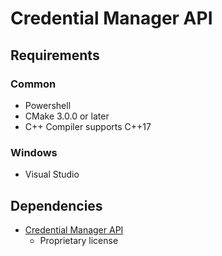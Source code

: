 # Credential Manager API

## Requirements

### Common

* Powershell
* CMake 3.0.0 or later
* C++ Compiler supports C++17

### Windows

* Visual Studio

## Dependencies

* [Credential Manager API](https://learn.microsoft.com/en-us/windows/win32/api/wincred/)
  * Proprietary license